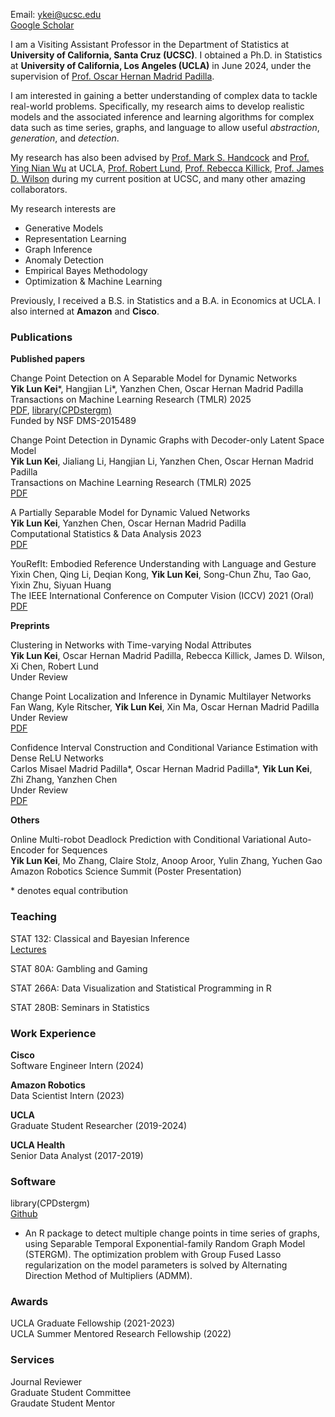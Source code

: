 Email: ykei@ucsc.edu\
[Google Scholar](https://scholar.google.com/citations?hl=en&user=EveYevcAAAAJ)


I am a Visiting Assistant Professor in the Department of Statistics at **University of California, Santa Cruz (UCSC)**. I obtained a Ph.D. in Statistics at **University of California, Los Angeles (UCLA)** in June 2024, under the supervision of [Prof. Oscar Hernan Madrid Padilla](https://hernanmp.github.io).

I am interested in gaining a better understanding of complex data to tackle real-world problems. Specifically, my research aims to develop realistic models and the associated inference and learning algorithms for complex data such as time series, graphs, and language to allow useful *abstraction*, *generation*, and *detection*. 

My research has also been advised by [Prof. Mark S. Handcock](https://handcock.github.io) and [Prof. Ying Nian Wu](http://www.stat.ucla.edu/~ywu/research.html) at UCLA, [Prof. Robert Lund](https://scholar.google.com/citations?user=6rejz8EAAAAJ), [Prof. Rebecca Killick](https://www.lancs.ac.uk/~killick/), [Prof. James D. Wilson](https://www.usfca.edu/faculty/james-wilson) during my current position at UCSC, and many other amazing collaborators.

My research interests are 

- Generative Models
- Representation Learning
- Graph Inference
- Anomaly Detection
- Empirical Bayes Methodology
- Optimization & Machine Learning

Previously, I received a B.S. in Statistics and a B.A. in Economics at UCLA. I also interned at **Amazon** and **Cisco**.


### Publications

**Published papers**

Change Point Detection on A Separable Model for Dynamic Networks\
**Yik Lun Kei**\*, Hangjian Li\*, Yanzhen Chen, Oscar Hernan Madrid Padilla\
Transactions on Machine Learning Research (TMLR) 2025\
[PDF](https://arxiv.org/pdf/2303.17642.pdf), [library(CPDstergm)](https://github.com/allenkei/CPDstergm)\
Funded by NSF DMS-2015489

Change Point Detection in Dynamic Graphs with Decoder-only Latent Space Model\
**Yik Lun Kei**, Jialiang Li, Hangjian Li, Yanzhen Chen, Oscar Hernan Madrid Padilla\
Transactions on Machine Learning Research (TMLR) 2025\
[PDF](https://arxiv.org/pdf/2404.04719.pdf)

A Partially Separable Model for Dynamic Valued Networks\
**Yik Lun Kei**, Yanzhen Chen, Oscar Hernan Madrid Padilla\
Computational Statistics & Data Analysis 2023\
[PDF](https://arxiv.org/pdf/2205.13651.pdf)

YouRefIt: Embodied Reference Understanding with Language and Gesture\
Yixin Chen, Qing Li, Deqian Kong, **Yik Lun Kei**, Song-Chun Zhu, Tao Gao, Yixin Zhu, Siyuan Huang\
The IEEE International Conference on Computer Vision (ICCV) 2021 (Oral)\
[PDF](http://openaccess.thecvf.com/content/ICCV2021/papers/Chen_YouRefIt_Embodied_Reference_Understanding_With_Language_and_Gesture_ICCV_2021_paper.pdf)


**Preprints**

Clustering in Networks with Time-varying Nodal Attributes\
**Yik Lun Kei**, Oscar Hernan Madrid Padilla, Rebecca Killick, James D. Wilson, Xi Chen, Robert Lund\
Under Review

Change Point Localization and Inference in Dynamic Multilayer Networks\
Fan Wang, Kyle Ritscher, **Yik Lun Kei**, Xin Ma, Oscar Hernan Madrid Padilla\
Under Review\
[PDF](https://arxiv.org/pdf/2506.21878)

Confidence Interval Construction and Conditional Variance Estimation with Dense ReLU Networks\
Carlos Misael Madrid Padilla\*, Oscar Hernan Madrid Padilla\*, **Yik Lun Kei**, Zhi Zhang, Yanzhen Chen\
Under Review\
[PDF](https://arxiv.org/pdf/2412.20355)


**Others**

Online Multi-robot Deadlock Prediction with Conditional Variational Auto-Encoder for Sequences\
**Yik Lun Kei**, Mo Zhang, Claire Stolz, Anoop Aroor, Yulin Zhang, Yuchen Gao\
Amazon Robotics Science Summit (Poster Presentation)

\* denotes equal contribution


### Teaching

STAT 132:  Classical and Bayesian Inference\
[Lectures](https://youtube.com/playlist?list=PL3JwN3Ix6VdIG5S2QvyLs7xLb_JvMpssG&si=ZV6VpYiuPrv0F7VK)

STAT 80A: Gambling and Gaming

STAT 266A: Data Visualization and Statistical Programming in R

STAT 280B: Seminars in Statistics


### Work Experience

**Cisco**\
Software Engineer Intern (2024)

**Amazon Robotics**\
Data Scientist Intern (2023)

**UCLA**\
Graduate Student Researcher (2019-2024)

**UCLA Health**\
Senior Data Analyst (2017-2019)

### Software 

library(CPDstergm)\
[Github](https://github.com/allenkei/CPDstergm)
- An R package to detect multiple change points in time series of graphs, using Separable Temporal Exponential-family Random Graph Model (STERGM). The optimization problem with Group Fused Lasso regularization on the model parameters is solved by Alternating Direction Method of Multipliers (ADMM).


### Awards
UCLA Graduate Fellowship (2021-2023)\
UCLA Summer Mentored Research Fellowship (2022)


### Services
Journal Reviewer\
Graduate Student Committee\
Graudate Student Mentor


